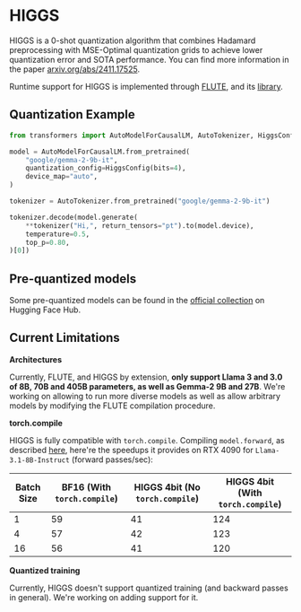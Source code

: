 <!--Copyright 2024 The HuggingFace Team. All rights reserved.

Licensed under the Apache License, Version 2.0 (the "License"); you may not use this file except in compliance with
the License. You may obtain a copy of the License at

http://www.apache.org/licenses/LICENSE-2.0

Unless required by applicable law or agreed to in writing, software distributed under the License is distributed on
an "AS IS" BASIS, WITHOUT WARRANTIES OR CONDITIONS OF ANY KIND, either express or implied. See the License for the
specific language governing permissions and limitations under the License.

⚠️ Note that this file is in Markdown but contain specific syntax for our doc-builder (similar to MDX) that may not be
rendered properly in your Markdown viewer.

-->

# HIGGS

HIGGS is a 0-shot quantization algorithm that combines Hadamard preprocessing with MSE-Optimal quantization grids to achieve lower quantization error and SOTA performance. You can find more information in the paper [arxiv.org/abs/2411.17525](https://arxiv.org/abs/2411.17525).

Runtime support for HIGGS is implemented through [FLUTE](https://arxiv.org/abs/2407.10960), and its [library](https://github.com/HanGuo97/flute).

## Quantization Example

```python
from transformers import AutoModelForCausalLM, AutoTokenizer, HiggsConfig

model = AutoModelForCausalLM.from_pretrained(
    "google/gemma-2-9b-it",
    quantization_config=HiggsConfig(bits=4),
    device_map="auto",
)

tokenizer = AutoTokenizer.from_pretrained("google/gemma-2-9b-it")

tokenizer.decode(model.generate(
    **tokenizer("Hi,", return_tensors="pt").to(model.device),
    temperature=0.5,
    top_p=0.80,
)[0])
```

## Pre-quantized models

Some pre-quantized models can be found in the [official collection](https://huggingface.co/collections/ISTA-DASLab/higgs-675308e432fd56b7f6dab94e) on Hugging Face Hub.

## Current Limitations

**Architectures**

Currently, FLUTE, and HIGGS by extension, **only support Llama 3 and 3.0 of 8B, 70B and 405B parameters, as well as Gemma-2 9B and 27B**. We're working on allowing to run more diverse models as well as allow arbitrary models by modifying the FLUTE compilation procedure.

**torch.compile**

HIGGS is fully compatible with `torch.compile`. Compiling `model.forward`, as described [here](../perf_torch_compile.md), here're the speedups it provides on RTX 4090 for `Llama-3.1-8B-Instruct` (forward passes/sec):

| Batch Size | BF16 (With `torch.compile`) | HIGGS 4bit (No `torch.compile`) | HIGGS 4bit (With `torch.compile`) |
|------------|-----------------------------|----------------------------------|-----------------------------------|
| 1          | 59                          | 41                               | 124                               |
| 4          | 57                          | 42                               | 123                               |
| 16         | 56                          | 41                               | 120                               |


**Quantized training**

Currently, HIGGS doesn't support quantized training (and backward passes in general). We're working on adding support for it.